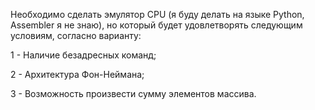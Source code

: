 Необходимо сделать эмулятор CPU (я буду делать на языке Python, Assembler я не знаю), но который будет удовлетворять следующим условиям, согласно варианту:

1 - Наличие безадресных команд;

2 - Архитектура Фон-Неймана;

3 - Возможность произвести сумму элементов массива.